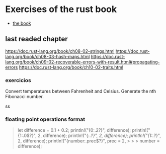 # Exercises of the rust book
- [the book](https://doc.rust-lang.org/book/)


## last readed chapter
https://doc.rust-lang.org/book/ch08-02-strings.html
https://doc.rust-lang.org/book/ch08-03-hash-maps.html
https://doc.rust-lang.org/book/ch09-02-recoverable-errors-with-result.html#propagating-errors
https://doc.rust-lang.org/book/ch10-02-traits.html
### exercicios
Convert temperatures between Fahrenheit and Celsius.
Generate the nth Fibonacci number.

ss
### floating point operations format
> let difference = 0.1 + 0.2;
> println!("{0:.2?}", difference);
> println!("{1:.0$?}", 2, difference);
> println!("{:.*?}", 2, difference);
> println!("{1:.*?}", 2, difference);
> println!("{number:.prec$?}", prec = 2, > > > number = difference);